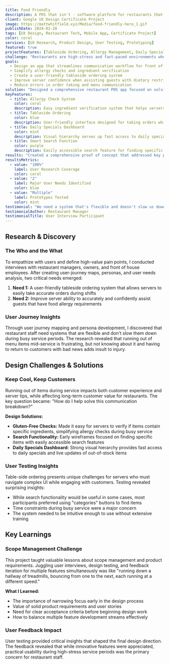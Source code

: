```yaml
---
title: Food Friendly
description: A POS that isn't - software platform for restaurants that increases employee confidence and improves customer experience.
client: Google UX Design Certificate Project
image: https://mattwhitfield.xyz/Media/food-friendly-hero_1.gif
publishDate: 2024-02-20
tags: [UX Design, Restaurant Tech, Mobile App, Certificate Project]
color: coral
services: [UX Research, Product Design, User Testing, Prototyping]
featured: true
projectFeatures: [Tableside Ordering, Allergy Management, Daily Specials Dashboard, Ingredient Search]
challenge: "Restaurants are high-stress and fast-paced environments where communication between employees and guests has many opportunities to go wrong, especially when it comes to food allergies and menu updates."
goals:
  - Design an app that streamlines communication workflow for front of house employees
  - Simplify allergy checks and ingredient verification
  - Create a user-friendly tableside ordering system
  - Improve server confidence when assisting guests with dietary restrictions
  - Reduce errors in order taking and menu communication
solution: "Designed a comprehensive restaurant POS app focused on solving real pain points experienced by restaurant staff. The solution includes an intuitive tableside ordering system, robust allergy checking features, and a dashboard for daily specials and out-of-stock items."
keyFeatures:
  - title: Allergy Check System
    color: coral
    description: Easy ingredient verification system that helps servers confidently assist guests with food allergies and dietary restrictions.
  - title: Tableside Ordering
    color: blue
    description: User-friendly interface designed for taking orders while engaging with customers, with category-based navigation.
  - title: Daily Specials Dashboard
    color: mint
    description: Visual hierarchy serves up fast access to daily specials and live updates of 86'd (out of stock) items.
  - title: Smart Search Function
    color: purple
    description: Easily accessible search feature for finding specific menu items during busy service.
results: "Created a comprehensive proof of concept that addressed key pain points in restaurant service. User testing revealed valuable insights about tableside ordering preferences, with participants favoring category navigation over search functionality during busy periods."
resultsMetrics:
  - value: "100%"
    label: User Research Coverage
    color: coral
  - value: "2"
    label: Major User Needs Identified
    color: blue
  - value: "Multiple"
    label: Prototypes Tested
    color: mint
testimonial: "We need a system that's flexible and doesn't slow us down."
testimonialAuthor: Restaurant Manager
testimonialTitle: User Interview Participant
---
```


## Research & Discovery

### The Who and the What
To empathize with users and define high-value pain points, I conducted interviews with restaurant managers, owners, and front of house employees. After creating user-journey maps, personas, and user needs analysis, two critical needs emerged:

1. **Need 1:** A user-friendly tableside ordering system that allows servers to easily take accurate orders during shifts
2. **Need 2:** Improve server ability to accurately and confidently assist guests that have food allergy requirements

### User Journey Insights
Through user journey mapping and persona development, I discovered that restaurant staff need systems that are flexible and don't slow them down during busy service periods. The research revealed that running out of menu items mid-service is frustrating, but not knowing about it and having to return to customers with bad news adds insult to injury.

## Design Challenges & Solutions

### Keep Cool, Keep Customers
Running out of items during service impacts both customer experience and server tips, while affecting long-term customer value for restaurants. The key question became: "How do I help solve this communication breakdown?"

**Design Solutions:**
- **Gluten-Free Checks:** Made it easy for servers to verify if items contain specific ingredients, simplifying allergy checks during busy service
- **Search Functionality:** Early wireframes focused on finding specific items with easily accessible search features
- **Daily Specials Dashboard:** Strong visual hierarchy provides fast access to daily specials and live updates of out-of-stock items

### User Testing Insights
Table-side ordering presents unique challenges for servers who must navigate complex UI while engaging with customers. Testing revealed surprising insights:

- While search functionality would be useful in some cases, most participants preferred using "categories" buttons to find items
- Time constraints during busy service were a major concern
- The system needed to be intuitive enough to use without extensive training

## Key Learnings

### Scope Management Challenge
This project taught valuable lessons about scope management and product requirements. Juggling user interviews, design testing, and feedback iteration for multiple features simultaneously was like "running down a hallway of treadmills, bouncing from one to the next, each running at a different speed."

**What I Learned:**
- The importance of narrowing focus early in the design process
- Value of solid product requirements and user stories
- Need for clear acceptance criteria before beginning design work
- How to balance multiple feature development streams effectively

### User Feedback Impact
User testing provided critical insights that shaped the final design direction. The feedback revealed that while innovative features were appreciated, practical usability during high-stress service periods was the primary concern for restaurant staff.
